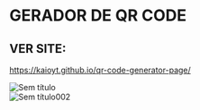 # GERADOR DE QR CODE

## VER SITE:
https://kaioyt.github.io/qr-code-generator-page/

![Sem título](https://user-images.githubusercontent.com/103225660/218186287-b46077e3-33e6-427e-aff1-e454ab9a7bae.jpg)
</br>
![Sem título002](https://user-images.githubusercontent.com/103225660/218186292-1b6b3e37-db8b-4f55-91f3-62ecd9797c4f.jpg)

